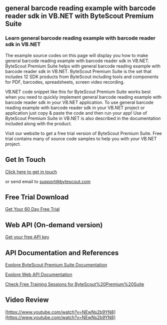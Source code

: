 ## general barcode reading example with barcode reader sdk in VB.NET with ByteScout Premium Suite

### Learn general barcode reading example with barcode reader sdk in VB.NET

The example source codes on this page will display you how to make general barcode reading example with barcode reader sdk in VB.NET. ByteScout Premium Suite helps with general barcode reading example with barcode reader sdk in VB.NET. ByteScout Premium Suite is the set that includes 12 SDK products from ByteScout including tools and components for PDF, barcodes, spreadsheets, screen video recording.

VB.NET code snippet like this for ByteScout Premium Suite works best when you need to quickly implement general barcode reading example with barcode reader sdk in your VB.NET application. To use general barcode reading example with barcode reader sdk in your VB.NET project or application just copy & paste the code and then run your app! Use of ByteScout Premium Suite in VB.NET is also described in the documentation included along with the product.

Visit our website to get a free trial version of ByteScout Premium Suite. Free trial contains many of source code samples to help you with your VB.NET project.

## Get In Touch

[Click here to get in touch](https://bytescout.zendesk.com/hc/en-us/requests/new?subject=ByteScout%20Premium%20Suite%20Question)

or send email to [support@bytescout.com](mailto:support@bytescout.com?subject=ByteScout%20Premium%20Suite%20Question) 

## Free Trial Download

[Get Your 60 Day Free Trial](https://bytescout.com/download/web-installer?utm_source=github-readme)

## Web API (On-demand version)

[Get your free API key](https://pdf.co/documentation/api?utm_source=github-readme)

## API Documentation and References

[Explore ByteScout Premium Suite Documentation](https://bytescout.com/documentation/index.html?utm_source=github-readme)

[Explore Web API Documentation](https://pdf.co/documentation/api?utm_source=github-readme)

[Check Free Training Sessions for ByteScout%20Premium%20Suite](https://academy.bytescout.com/)

## Video Review

[https://www.youtube.com/watch?v=NEwNs2b9YN8](https://www.youtube.com/watch?v=NEwNs2b9YN8)